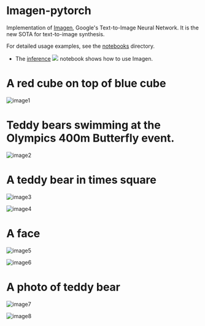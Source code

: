 # Imagen-pytorch
Implementation of [Imagen](https://gweb-research-imagen.appspot.com/), Google's Text-to-Image Neural Network. It is the new SOTA for text-to-image synthesis.


For detailed usage examples, see the [notebooks](notebooks) directory.

 * The [inference](notebooks/Imagen_pytorch_inference_new.ipynb) [![][colab]][colab-inference] notebook shows how to use Imagen.
 
[colab]: <https://colab.research.google.com/assets/colab-badge.svg>
[colab-inference]: <https://colab.research.google.com/drive/1P2hksAqTWxC69n8zMGJ9ZTN1dOJ2KVTO?usp=sharing>

# A red cube on top of blue cube

![image1](https://github.com/cene555/Imagen-pytorch/tree/main/images/1.jpg)

# Teddy bears swimming at the Olympics 400m Butterfly event.

![image2](https://github.com/cene555/Imagen-pytorch/tree/main/images/2.jpg)

# A teddy bear in times square

![image3](https://github.com/cene555/Imagen-pytorch/tree/main/images/3.jpg)

![image4](https://github.com/cene555/Imagen-pytorch/tree/main/images/6.jpg)

# A face

![image5](https://github.com/cene555/Imagen-pytorch/tree/main/images/4.jpg)

![image6](https://github.com/cene555/Imagen-pytorch/tree/main/images/5.jpg)

# A photo of teddy bear
![image7](https://github.com/cene555/Imagen-pytorch/tree/main/images/8.jpg)

![image8](https://github.com/cene555/Imagen-pytorch/tree/main/images/7.jpg)
